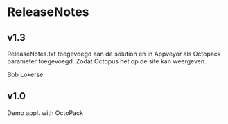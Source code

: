 # **ReleaseNotes** #

## v1.3 ##

ReleaseNotes.txt toegevoegd aan de solution en in Appveyor als Octopack parameter toegevoegd.
Zodat Octopus het op de site kan weergeven.

Bob Lokerse

## v1.0 ##

Demo appl. with OctoPack
